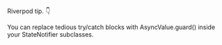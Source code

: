 Riverpod tip. 👇

You can replace tedious try/catch blocks with AsyncValue.guard() inside your StateNotifier subclasses.